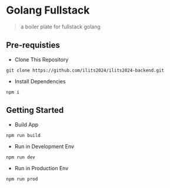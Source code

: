 # Golang Fullstack

> a boiler plate for fullstack golang

## Pre-requisties

- Clone This Repository

```shell
git clone https://github.com/ilits2024/ilits2024-backend.git
```

- Install Dependencies

```shell
npm i
```

## Getting Started

- Build App

```shell
npm run build
```

- Run in Development Env

```shell
npm run dev
```

- Run in Production Env

```shell
npm run prod
```
